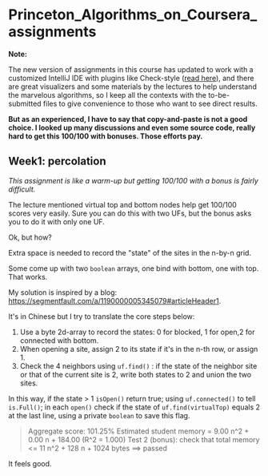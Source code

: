 # Princeton_Algorithms_on_Coursera_assignments

**Note:**

The new version of assignments in this course has updated to work with a customized IntelliJ IDE with plugins like Check-style ([read here](<http://coursera.cs.princeton.edu/algs4/checklists/percolation.html>)), and there are great visualizers and some materials by the lectures to help understand the marvelous algorithms, so I keep all the contexts with the to-be-submitted files to give convenience to those who want to see direct results. 

**But as an experienced, I have to say that copy-and-paste is not a good choice. I looked up many discussions and even some source code, really hard to get this 100/100 with bonuses. Those efforts pay.**



## Week1: percolation

*This assignment is like a warm-up but getting 100/100 with a bonus is fairly difficult.*

The lecture mentioned virtual top and bottom nodes help get 100/100 scores very easily. Sure you can do this with two UFs, but the bonus asks you to do it with only one UF.

Ok, but how?

Extra space is needed to record the "state" of the sites in the n-by-n grid.

Some come up with two `boolean` arrays, one bind with bottom, one with top. That works.

My solution is inspired by a blog: <https://segmentfault.com/a/1190000005345079#articleHeader1>.

It's in Chinese but I try to translate the core steps below:

1. Use a byte 2d-array to record the states: 0 for blocked, 1 for open,2 for connected with bottom.
2. When opening a site, assign 2 to its state if it's in the n-th row, or assign 1.
3. Check the 4 neighbors using `uf.find()` : if the state of the neighbor site or that of the current site is 2, write both states to 2 and union the two sites.

In this way, if the state > 1 `isOpen()`  return true; using `uf.connected()` to tell `is.Full()`; in each `open()` check if the state of `uf.find(virtualTop)` equals 2 at the last line, using a private `boolean` to save this flag. 

> Aggregate score: 101.25%
> Estimated student memory = 9.00 n^2 + 0.00 n + 184.00   (R^2 = 1.000)
> Test 2 (bonus): check that total memory <= 11 n^2 + 128 n + 1024 bytes
> ==> passed

It feels good.





